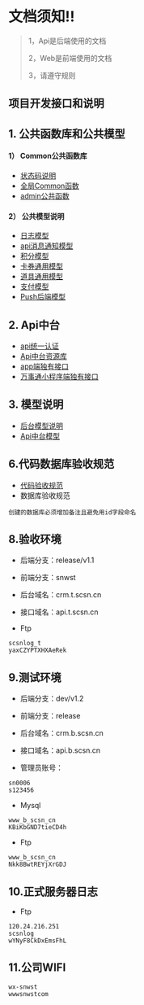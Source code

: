# 文档须知!!

>1，Api是后端使用的文档
>
>2，Web是前端使用的文档
>
>3，请遵守规则

## 项目开发接口和说明

## 1. 公共函数库和公共模型
#### 1） Common公共函数库
 *  [状态码说明](api/状态码和异常码/Api接口状态码说明.md)
 *  [全局Common函数](全局Common函数.md)
 *  [admin公共函数](admin公共函数.md)

#### 2） 公共模型说明
 
*  [日志模型](公共模型/日志模型.md) 
 *  [api消息通知模型](公共模型/api消息通知模型.md)
 *  [积分模型](公共模型/积分模型.md)
 *  [卡券通用模型](公共模型/卡券通用模型.md)
 *  [道具通用模型](公共模型/道具通用模型.md)
 *  [支付模型](公共模型/支付模型.md)
 *  [Push后端模型](公共模型/Push后端模型.md) 
## 2. Api中台
 * [api统一认证](api统一认证/api统一认证.md)
 * [Api中台资源库](Api中台资源库.md)
 * [app端独有接口](Api中台应用接口/App端独有接口.md)
 * [万事通小程序端独有接口](Api中台应用接口/万事通独有接口.md)

## 3. 模型说明
 *  [后台模型说明](后台模型.md)
 *  [Api中台模型](Api中台模型.md) 

## 6.代码数据库验收规范

* [代码验收规范](代码验收规范.md)
* 数据库验收规范

```
创建的数据库必须增加备注且避免用id字段命名
```


## **8.验收环境**
* 后端分支：release/v1.1
* 前端分支：snwst

* 后台域名：crm.t.scsn.cn
* 接口域名：api.t.scsn.cn




* Ftp
```
scsnlog_t
yaxCZYPTXHXAeRek
```
## **9.测试环境**
* 后端分支：dev/v1.2
* 前端分支：release
* 后台域名：crm.b.scsn.cn
* 接口域名：api.b.scsn.cn


* 管理员账号：
```
sn0006
s123456
```
* Mysql
```
www_b_scsn_cn
KBiKbGND7tieCD4h
```
* Ftp
```
www_b_scsn_cn
Nkk8BwtREYjXrGDJ
```

## **10.正式服务器日志**
* Ftp
```
120.24.216.251
scsnlog
wYNyF8CkDxEmsFhL
```
## **11.公司WIFI**

```
wx-snwst
wwwsnwstcom
```